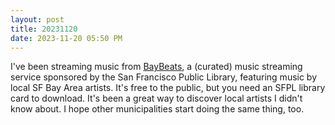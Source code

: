 ```yaml
---
layout: post
title: 20231120
date: 2023-11-20 05:50 PM
---
```

I've been streaming music from [BayBeats](https://baybeats.sfpl.org/albums), a (curated) music streaming service sponsored by the San Francisco Public Library, featuring music by local SF Bay Area artists. It's free to the public, but you need an SFPL library card to download. It's been a great way to discover local artists I didn't know about. I hope other municipalities start doing the same thing, too. 

